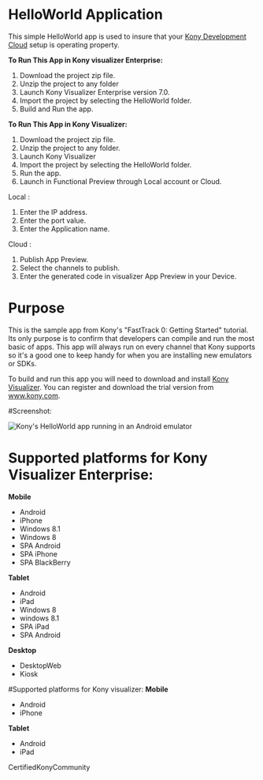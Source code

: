 HelloWorld Application
=======================

This simple HelloWorld app is used to insure that your [Kony Development Cloud](http://www.kony.com/products/development) setup is operating property.


**To Run This App in Kony visualizer Enterprise:**
 
1. Download the project zip file.
2. Unzip the project to any folder
3. Launch Kony Visualizer Enterprise version 7.0.
4. Import the project by selecting the HelloWorld folder.
5. Build and Run the app.

**To Run This App in Kony Visualizer:**

1. Download the project zip file.
2. Unzip the project to any folder.
3. Launch Kony Visualizer
4. Import the project by selecting the HelloWorld folder.
5. Run the app.
6. Launch in Functional Preview through Local account or Cloud.

Local :

1. Enter the IP address.
2. Enter the port value.
3. Enter the Application name.

Cloud :

1. Publish App Preview.
2. Select the channels to publish.
3. Enter the generated code in visualizer App Preview in your Device.

# Purpose
This is the sample app from Kony's "FastTrack 0: Getting Started" tutorial. Its only purpose is to confirm that developers can compile and run the most basic of apps. This app will always run on every channel that Kony supports so it's a good one to keep handy for when you are installing new emulators or SDKs.

To build and run this app you will need to download and install [Kony Visualizer](http://www.kony.com/products/development). You can register and download the trial version from www.kony.com.



#Screenshot:

![Kony's HelloWorld app running in an Android emulator](https://cloud.githubusercontent.com/assets/4717150/15177834/d7fa2b64-178f-11e6-83c5-526232c1a6db.png) 

# Supported platforms for Kony Visualizer Enterprise:
**Mobile**
 * Android
 * iPhone
 * Windows 8.1
 * Windows 8
 * SPA Android
 * SPA iPhone
 * SPA BlackBerry
 
**Tablet** 
 * Android
 * iPad
 * Windows 8
 * windows 8.1
 * SPA iPad
 * SPA Android
 
**Desktop**
 * DesktopWeb
 * Kiosk
  
 
#Supported platforms for Kony visualizer:
**Mobile**
 * Android
 * iPhone
 

**Tablet**

 * Android
 * iPad

CertifiedKonyCommunity
 


